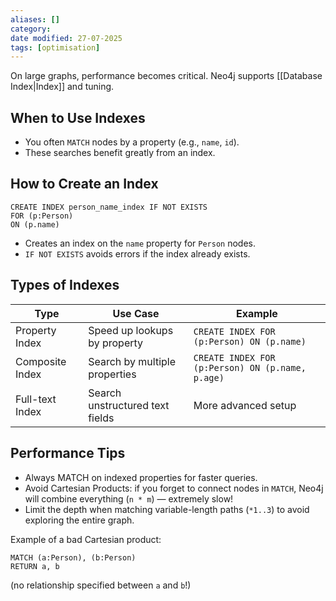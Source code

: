 ```yaml
---
aliases: []
category:
date modified: 27-07-2025
tags: [optimisation]
---
```

On large graphs, performance becomes critical. Neo4j supports [[Database Index|Index]] and tuning.

## When to Use Indexes

- You often `MATCH` nodes by a property (e.g., `name`, `id`).
- These searches benefit greatly from an index.
## How to Create an Index

```cypher
CREATE INDEX person_name_index IF NOT EXISTS
FOR (p:Person)
ON (p.name)
```

- Creates an index on the `name` property for `Person` nodes.
- `IF NOT EXISTS` avoids errors if the index already exists.
## Types of Indexes

| Type | Use Case | Example |
|------|----------|---------|
| Property Index | Speed up lookups by property | `CREATE INDEX FOR (p:Person) ON (p.name)` |
| Composite Index | Search by multiple properties | `CREATE INDEX FOR (p:Person) ON (p.name, p.age)` |
| Full-text Index | Search unstructured text fields | More advanced setup |

## Performance Tips

- Always MATCH on indexed properties for faster queries.
- Avoid Cartesian Products: if you forget to connect nodes in `MATCH`, Neo4j will combine everything (`n * m`) — extremely slow!
- Limit the depth when matching variable-length paths (`*1..3`) to avoid exploring the entire graph.

Example of a bad Cartesian product:

```cypher
MATCH (a:Person), (b:Person) 
RETURN a, b
```

(no relationship specified between `a` and `b`!)